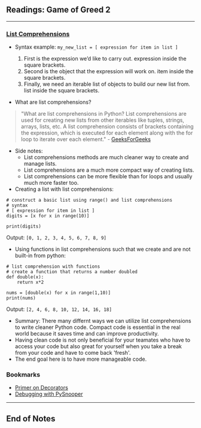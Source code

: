 ## Readings: Game of Greed 2
***

### [List Comprehensions](https://www.pythonforbeginners.com/basics/list-comprehensions-in-python)

- Syntax example:
`my_new_list = [ expression for item in list ]`
  1. First is the expression we’d like to carry out. expression inside the square brackets.
  2. Second is the object that the expression will work on. item inside the square brackets.
  3. Finally, we need an iterable list of objects to build our new list from. list inside the square brackets.

- What are list comprehensions?
> "What are list comprehensions in Python?
List comprehensions are used for creating new lists from other iterables like tuples, strings, arrays, lists, etc. A list comprehension consists of brackets containing the expression, which is executed for each element along with the for loop to iterate over each element." - [GeeksForGeeks](https://www.geeksforgeeks.org/python-list-comprehension/)
- Side notes:
  * List comprehensions methods are much cleaner way to create and manage lists.
  * List comprehensions are a much more compact way of creating lists.
  * List comprehensions can be more flexible than for loops and usually much more faster too.
- Creating a list with list comprehensions:
```
# construct a basic list using range() and list comprehensions
# syntax
# [ expression for item in list ]
digits = [x for x in range(10)]

print(digits)
```
Output: `[0, 1, 2, 3, 4, 5, 6, 7, 8, 9]`

- Using functions in list comprehensions such that we create and are not built-in from python:
```
# list comprehension with functions
# create a function that returns a number doubled
def double(x):
    return x*2

nums = [double(x) for x in range(1,10)]
print(nums)
```
Output: `[2, 4, 6, 8, 10, 12, 14, 16, 18]`

- Summary: There many differnt ways we can utilize list comprehensions to write cleaner Python code. Compact code is essential in the real world because it saves time and can improve productivity.
- Having clean code is not only beneficial for your teamates who have to access your code but also great for yourself when you take a break from your code and have to come back 'fresh'.
- The end goal here is to have more manageable code.

### Bookmarks
- [Primer on Decorators](https://realpython.com/primer-on-python-decorators/)
- [Debugging with PySnooper](https://www.pythonpodcast.com/pysnooper-python-debugging-episode-241/)
***
 ## End of Notes

